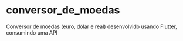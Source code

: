 # conversor_de_moedas
 Conversor de moedas (euro, dólar e real) desenvolvido usando Flutter, consumindo uma API
